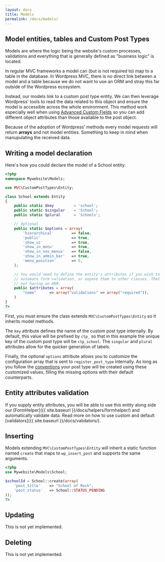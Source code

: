 ```yaml
---
layout: docs
title: Models
permalink: /docs/models/
---
```


## Model entities, tables and Custom Post Types

Models are where the logic being the website's custom processes, validations and everything that is generally defined as "business logic" is located.

In regular MVC frameworks a model can (but is not required to) map to a table in the database. In Wordpress MVC, there is no direct link between a model and a table because we do not want to use an ORM and stray this far outside of the Wordpress ecosystem.

Instead, our models link to a custom post type entity. We can then leverage Wordpress' tools to read the data related to this object and ensure the model is accessible across the whole environment. This method work especially well when using [Advanced Custom Fields](http://www.advancedcustomfields.com/) so you can add different object attributes than those available to the post object.

Because of the adoption of Wordpress' methods every model requests will return __arrays__ and not model entities. Something to keep in mind when manupulating the received data.

## Writing a model declaration

Here's how you could declare the model of a School entity:

~~~ php
<?php
namespace Mywebsite\Models;

use MVC\CustomPostTypes\Entity;

class School extends Entity
{
    public static $key         = 'school';
    public static $singular    = 'School';
    public static $plural      = 'Schools';

    // Optional
    public static $options = array(
        'hierarchical'        => false,
        'public'              => true,
        'show_ui'             => true,
        'show_in_menu'        => true,
        'show_in_nav_menus'   => false,
        'show_in_admin_bar'   => true,
        'menu_position'       => 5,
    );

    // You would need to define the entity's attributes if you wish to
    // automate form validation, or expose them to other classes. That is the cost of
    // not having an ORM.
    public $attributes = array(
        "name"      => array("validations" => array("required")),
    )
}
?>
~~~

First, you must ensure the class extends `MVC\CustomPostTypes\Entity` so it inherits model methods.

The `key` attribute defines the name of the custom post type internally. By default, this value will be prefixed by `ctp_` so that in this example the unique key of the custom post type will be `ctp_school`. The `singular` and `plural` attributes allow for the quicker generation of labels.

Finally, the optional `options` attribute allows you to customize the configuration array that is sent to `register_post_type` internally. As long as you follow the [conventions](http://codex.wordpress.org/Function_Reference/register_post_type) your post type will be created using these customized values, filling the missing options with their default counterparts.

## Entity attributes validation

If you supply entity attributes, you will be able to use this entity along side our [FormHelper]({{ site.baseurl }}/docs/helpers/formhelper/) and automatically validate data. Read more on how to use custom and default [validators]({{ site.baseurl }}/docs/validators/).

## Inserting

Models extending `MVC\CustomPostTypes\Entity` will inherit a static function named `create` that maps to `wp_insert_post` and supports the same arguments.

~~~ php
<?php
use Mywebsite\Models\School;

$schoolId = School::create(array(
    'post_title'    => "School of Rock",
    'post_status'   => School::STATUS_PENDING
));
?>
~~~

## Updating

This is not yet implemented.

## Deleting

This is not yet implemented.
